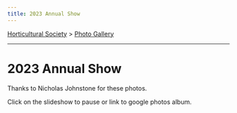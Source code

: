 ```yaml
---
title: 2023 Annual Show
---
```


[Horticultural Society](/horticultural-society) > [Photo Gallery](/horticultural-society/PhotoGallery)

----

# 2023 Annual Show

Thanks to Nicholas Johnstone for these photos.

Click on the slideshow to pause or link to google photos album.


<div id="shsshow2023"></div>
<script src="/home/gallery/shsshow2023.js"></script>
<script src="/home/gallery/galleries.js"></script>
<script>
  if (window.innerWidth > 1000) {
  var d=document.getElementById("shsshow2023");
  d.style.height="40em";
  }
</script>
